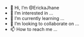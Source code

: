 - 👋 Hi, I’m @ErickaJhane
- 👀 I’m interested in ...
- 🌱 I’m currently learning ...
- 💞️ I’m looking to collaborate on ...
- 📫 How to reach me ...

<!---
ErickaJhane/ErickaJhane is a ✨ special ✨ repository because its `README.md` (this file) appears on your GitHub profile.
You can click the Preview link to take a look at your changes.
--->
